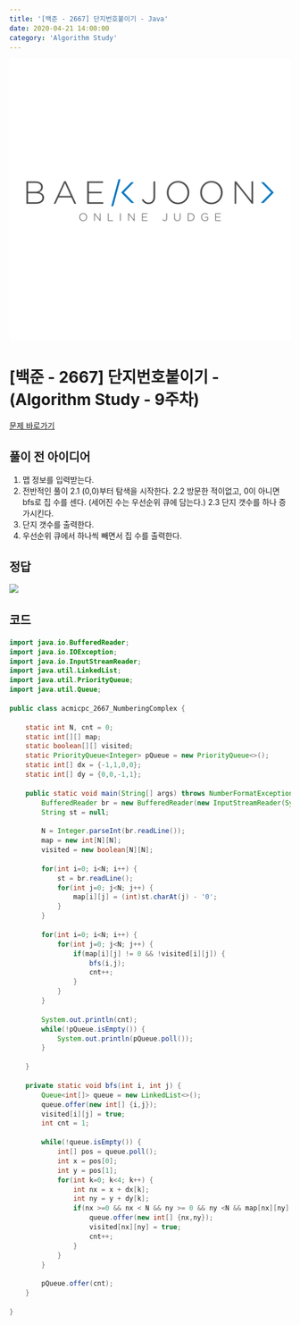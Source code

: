 ```yaml
---
title: '[백준 - 2667] 단지번호붙이기 - Java'
date: 2020-04-21 14:00:00
category: 'Algorithm Study'
---
```


![img](./images/BAEKJOON.png)

# [백준 - 2667] 단지번호붙이기 - (Algorithm Study - 9주차)

[문제 바로가기](https://www.acmicpc.net/problem/2667)

## 풀이 전 아이디어

1. 맵 정보를 입력받는다.
2. 전반적인 풀이
   2.1 (0,0)부터 탐색을 시작한다.
   2.2 방문한 적이없고, 0이 아니면 bfs로 집 수를 센다. (세어진 수는 우선순위 큐에 담는다.)
   2.3 단지 갯수를 하나 증가시킨다.
3. 단지 갯수를 출력한다.
4. 우선순위 큐에서 하나씩 빼면서 집 수를 출력한다.

## 정답

![](https://images.velog.io/images/mulgyeol/post/602cb386-53e1-4552-b722-e139a45c5aa2/image.png)

## 코드

```Java
import java.io.BufferedReader;
import java.io.IOException;
import java.io.InputStreamReader;
import java.util.LinkedList;
import java.util.PriorityQueue;
import java.util.Queue;

public class acmicpc_2667_NumberingComplex {

	static int N, cnt = 0;
	static int[][] map;
	static boolean[][] visited;
	static PriorityQueue<Integer> pQueue = new PriorityQueue<>();
	static int[] dx = {-1,1,0,0};
	static int[] dy = {0,0,-1,1};

	public static void main(String[] args) throws NumberFormatException, IOException {
		BufferedReader br = new BufferedReader(new InputStreamReader(System.in));
		String st = null;

		N = Integer.parseInt(br.readLine());
		map = new int[N][N];
		visited = new boolean[N][N];

		for(int i=0; i<N; i++) {
			st = br.readLine();
			for(int j=0; j<N; j++) {
				map[i][j] = (int)st.charAt(j) - '0';
			}
		}

		for(int i=0; i<N; i++) {
			for(int j=0; j<N; j++) {
				if(map[i][j] != 0 && !visited[i][j]) {
					bfs(i,j);
					cnt++;
				}
			}
		}

		System.out.println(cnt);
		while(!pQueue.isEmpty()) {
			System.out.println(pQueue.poll());
		}

	}

	private static void bfs(int i, int j) {
		Queue<int[]> queue = new LinkedList<>();
		queue.offer(new int[] {i,j});
		visited[i][j] = true;
		int cnt = 1;

		while(!queue.isEmpty()) {
			int[] pos = queue.poll();
			int x = pos[0];
			int y = pos[1];
			for(int k=0; k<4; k++) {
				int nx = x + dx[k];
				int ny = y + dy[k];
				if(nx >=0 && nx < N && ny >= 0 && ny <N && map[nx][ny] != 0 && !visited[nx][ny]) {
					queue.offer(new int[] {nx,ny});
					visited[nx][ny] = true;
					cnt++;
				}
			}
		}

		pQueue.offer(cnt);
	}

}



```
